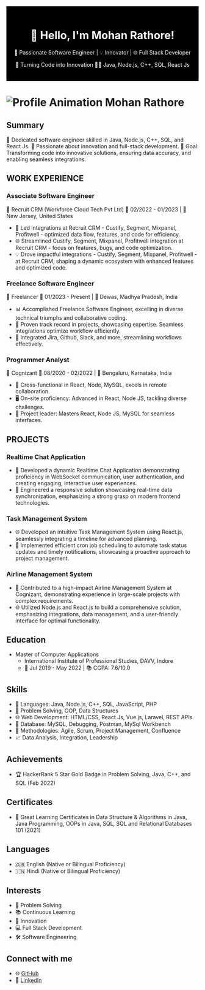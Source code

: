 
<div align="center" style="background-color: #000; color: #fff; padding: 20px;">
  <h1>👋 Hello, I'm Mohan Rathore!</h1>
  <p>🚀 Passionate Software Engineer | 💡 Innovator | 🌐 Full Stack Developer</p>
  <p>🎯 Turning Code into Innovation 👨‍💻 Java, Node.js, C++, SQL, React Js</p>
</div>

# ![Profile Animation Mohan Rathore](https://raw.githubusercontent.com/smartmohan20/smartmohan20/23672e17a5a75ec032e16217df0ff81a988a3591/profile_animation_mohan_rathore.svg)
 
## Summary
👾 Dedicated software engineer skilled in Java, Node.js, C++, SQL, and React Js. 🚀 Passionate about innovation and full-stack development. 🌟 Goal: Transforming code into innovative solutions, ensuring data accuracy, and enabling seamless integrations.

## WORK EXPERIENCE
### Associate Software Engineer
🔷 Recruit CRM (Workforce Cloud Tech Pvt Ltd)
📅 02/2022 - 01/2023 | 📍 New Jersey, United States
- 🚀 Led integrations at Recruit CRM - Custify, Segment, Mixpanel, Profitwell - optimized data flow, features, and code for efficiency.
- 🌐 Streamlined Custify, Segment, Mixpanel, Profitwell integration at Recruit CRM - focus on features, bugs, and code optimization.
- 💡 Drove impactful integrations - Custify, Segment, Mixpanel, Profitwell - at Recruit CRM, shaping a dynamic ecosystem with enhanced features and optimized code.

### Freelance Software Engineer
🔷 Freelancer
📅 01/2023 - Present | 📍 Dewas, Madhya Pradesh, India
- 📊 Accomplished Freelance Software Engineer, excelling in diverse technical triumphs and collaborative coding.
- 🚀 Proven track record in projects, showcasing expertise. Seamless integrations optimize workflow efficiently.
- 🔗 Integrated Jira, Github, Slack, and more, streamlining workflows effectively.

### Programmer Analyst
🔷 Cognizant
📅 08/2020 - 02/2022 | 📍 Bengaluru, Karnataka, India
- 👥 Cross-functional in React, Node, MySQL, excels in remote collaboration.
- 🖥️ On-site proficiency: Advanced in React, Node JS, tackling diverse challenges.
- 🧰 Project leader: Masters React, Node JS, MySQL for seamless interfaces.

## PROJECTS
### Realtime Chat Application
- 🚀 Developed a dynamic Realtime Chat Application demonstrating proficiency in WebSocket communication, user authentication, and creating engaging, interactive user experiences.
- 🔄 Engineered a responsive solution showcasing real-time data synchronization, emphasizing a strong grasp on modern frontend technologies.

### Task Management System
- 🌐 Developed an intuitive Task Management System using React.js, seamlessly integrating a timeline for advanced planning.
- 🧰 Implemented efficient cron job scheduling to automate task status updates and timely notifications, showcasing a proactive approach to project management.

### Airline Management System
- 💼 Contributed to a high-impact Airline Management System at Cognizant, demonstrating experience in large-scale projects with complex requirements.
- 🌐 Utilized Node.js and React.js to build a comprehensive solution, emphasizing integrations, data management, and a user-friendly interface for optimal functionality.

## Education
- Master of Computer Applications
  - International Institute of Professional Studies, DAVV, Indore
  - 📅 Jul 2019 - May 2022 | 📚 CGPA: 7.6/10.0

## Skills
- 🧰 Languages: Java, Node.js, C++, SQL, JavaScript, PHP
- 🧩 Problem Solving, OOP, Data Structures
- 🌐 Web Development: HTML/CSS, React Js, Vue.js, Laravel, REST APIs
- 💾 Database: MySQL, Debugging, Postman, MySql Workbench
- 🚀 Methodologies: Agile, Scrum, Project Management, Confluence
- 📈 Data Analysis, Integration, Leadership

## Achievements
- 🏆 HackerRank 5 Star Gold Badge in Problem Solving, Java, C++, and SQL (Feb 2022)

## Certificates
- 📜 Great Learning Certificates in Data Structure & Algorithms in Java, Java Programming, OOPs in Java, SQL, SQL and Relational Databases 101 (2021)

## Languages
- 🇬🇧 English (Native or Bilingual Proficiency)
- 🇮🇳 Hindi (Native or Bilingual Proficiency)

## Interests
- 🧩 Problem Solving
- 📚 Continuous Learning
- 🚀 Innovation
- 💻 Full Stack Development
- 🛠️ Software Engineering

## Connect with me
- 🌐 [GitHub](https://github.com/smartmohan20/)
- 👔 [LinkedIn](https://www.linkedin.com/in/smartmohan20/)
</div>
